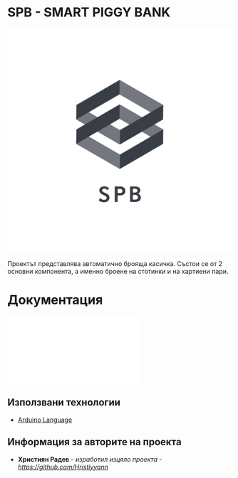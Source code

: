 # SPB - SMART PIGGY BANK

![logo](files/logo.png)

Проектът представлява автоматично брояща касичка. Състои се от 2 основни компонента, а именно броене на стотинки и на хартиени пари. 

# Документация
![Документация на SPB](files/Documentation.pdf)


## Използвани технологии

* [Arduino Language](https://www.arduino.cc/reference/en/)

## Информация за авторите на проекта

* **Християн Радев**  - *изработил изцяло проекта - https://github.com/Hristiyyann*

